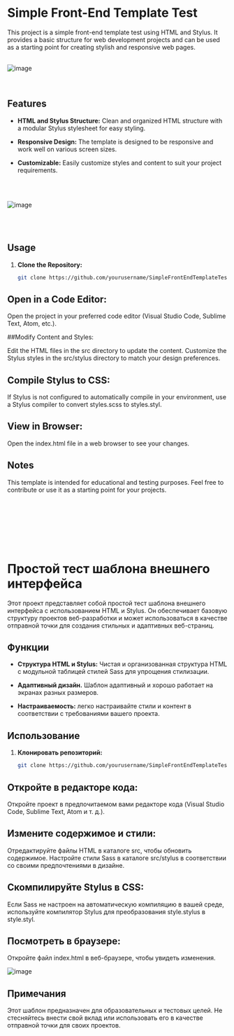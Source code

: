 
# Simple Front-End Template Test

This project is a simple front-end template test using HTML and Stylus. It provides a basic structure for web development projects and can be used as a starting point for creating stylish and responsive web pages.
<br><br>

![image](https://github.com/SouthKartman/Test-Quiz-App/assets/93534577/4f0e6241-443b-483c-9af9-d4cc2c14c6a8)

<br>



## Features

- **HTML and Stylus Structure:** Clean and organized HTML structure with a modular Stylus stylesheet for easy styling.

- **Responsive Design:** The template is designed to be responsive and work well on various screen sizes.

- **Customizable:** Easily customize styles and content to suit your project requirements.
<br>
<br>

![image](https://github.com/SouthKartman/Test-Quiz-App/assets/93534577/f41fa33a-e07f-4f3a-bba4-6f58f1d10cd7)

<br>
<br>




## Usage

1. **Clone the Repository:**
   ```bash
   git clone https://github.com/yourusername/SimpleFrontEndTemplateTest.git


## Open in a Code Editor:

Open the project in your preferred code editor (Visual Studio Code, Sublime Text, Atom, etc.).

##Modify Content and Styles:

Edit the HTML files in the src directory to update the content.
Customize the Stylus styles in the src/stylus directory to match your design preferences.

## Compile Stylus to CSS:

If Stylus is not configured to automatically compile in your environment, use a Stylus compiler to convert styles.scss to styles.styl.

## View in Browser:

Open the index.html file in a web browser to see your changes.


## Notes
This template is intended for educational and testing purposes.
Feel free to contribute or use it as a starting point for your projects.

<br><br><br><br><br><br>

# Простой тест шаблона внешнего интерфейса

Этот проект представляет собой простой тест шаблона внешнего интерфейса с использованием HTML и Stylus. Он обеспечивает базовую структуру проектов веб-разработки и может использоваться в качестве отправной точки для создания стильных и адаптивных веб-страниц.

## Функции

- **Структура HTML и Stylus:** Чистая и организованная структура HTML с модульной таблицей стилей Sass для упрощения стилизации.

- **Адаптивный дизайн.** Шаблон адаптивный и хорошо работает на экранах разных размеров.

- **Настраиваемость:** легко настраивайте стили и контент в соответствии с требованиями вашего проекта.

## Использование

1. **Клонировать репозиторий:**
    ``` bash
    git clone https://github.com/yourusername/SimpleFrontEndTemplateTest.git


## Откройте в редакторе кода:

Откройте проект в предпочитаемом вами редакторе кода (Visual Studio Code, Sublime Text, Atom и т. д.).

## Измените содержимое и стили:

Отредактируйте файлы HTML в каталоге src, чтобы обновить содержимое.
Настройте стили Sass в каталоге src/stylus в соответствии со своими предпочтениями в дизайне.

## Скомпилируйте Stylus в CSS:

Если Sass не настроен на автоматическую компиляцию в вашей среде, используйте компилятор Stylus для преобразования style.stylus в style.styl.



## Посмотреть в браузере:

Откройте файл index.html в веб-браузере, чтобы увидеть изменения.

![image](https://github.com/SouthKartman/Test-Quiz-App/assets/93534577/249e0564-1034-4c1b-9249-a7d78ff01b14)



## Примечания
Этот шаблон предназначен для образовательных и тестовых целей.
Не стесняйтесь внести свой вклад или использовать его в качестве отправной точки для своих проектов.
